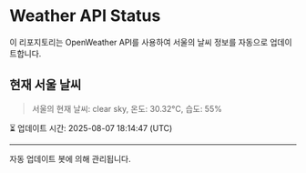 
# Weather API Status

이 리포지토리는 OpenWeather API를 사용하여 서울의 날씨 정보를 자동으로 업데이트합니다.

## 현재 서울 날씨
> 서울의 현재 날씨: clear sky, 온도: 30.32°C, 습도: 55%

⏳ 업데이트 시간: 2025-08-07 18:14:47 (UTC)

---
자동 업데이트 봇에 의해 관리됩니다.
